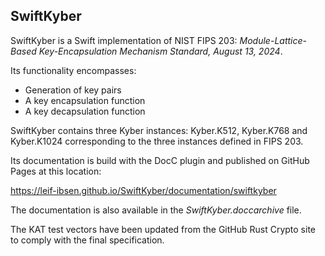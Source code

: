 ## SwiftKyber

SwiftKyber is a Swift implementation of NIST FIPS 203: *Module-Lattice-Based Key-Encapsulation Mechanism Standard, August 13, 2024*.

Its functionality encompasses:

* Generation of key pairs
* A key encapsulation function
* A key decapsulation function

SwiftKyber contains three Kyber instances: Kyber.K512, Kyber.K768 and Kyber.K1024 corresponding to the three instances defined in FIPS 203.

Its documentation is build with the DocC plugin and published on GitHub Pages at this location:

https://leif-ibsen.github.io/SwiftKyber/documentation/swiftkyber

The documentation is also available in the *SwiftKyber.doccarchive* file.

The KAT test vectors have been updated from the GitHub Rust Crypto site
to comply with the final specification.
